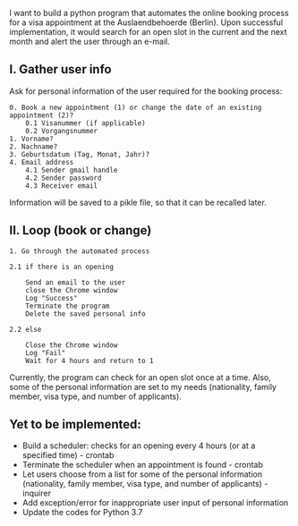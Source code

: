 I want to build a python program that automates the online booking process for a visa appointment at the
Auslaendbehoerde (Berlin). Upon successful implementation, it would search for an open slot in the current
and the next month and alert the user through an e-mail.

## I. Gather user info

Ask for personal information of the user required for the booking process:

    0. Book a new appointment (1) or change the date of an existing appointment (2)?
        0.1 Visanummer (if applicable)
        0.2 Vorgangsnummer
    1. Vorname?
    2. Nachname?
    3. Geburtsdatum (Tag, Monat, Jahr)?
    4. Email address
        4.1 Sender gmail handle
        4.2 Sender password
        4.3 Receiver email

Information will be saved to a pikle file, so that it can be recalled later.


## II. Loop (book or change)

    1. Go through the automated process

    2.1 if there is an opening

        Send an email to the user
        close the Chrome window
        Log "Success"
        Terminate the program
        Delete the saved personal info

    2.2 else

        Close the Chrome window
        Log "Fail"
        Wait for 4 hours and return to 1


Currently, the program can check for an open slot once at a time. Also, some of the personal information 
are set to my needs (nationality, family member, visa type, and number of applicants).


## Yet to be implemented:
* Build a scheduler: checks for an opening every 4 hours (or at a specified time) - crontab
* Terminate the scheduler when an appointment is found - crontab
* Let users choose from a list for some of the personal information (nationality, family member, visa type,
  and number of applicants) - inquirer
* Add exception/error for inappropriate user input of personal information
* Update the codes for Python 3.7
